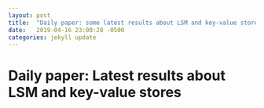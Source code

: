 ```yaml
---
layout: post
title:  "Daily paper: some latest results about LSM and key-value stores"
date:   2019-04-16 23:00:28 -0500
categories: jekyll update
---
```


# Daily paper: Latest results about LSM and key-value stores

